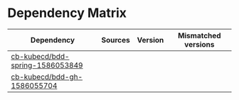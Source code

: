 # Dependency Matrix

Dependency | Sources | Version | Mismatched versions
---------- | ------- | ------- | -------------------
[cb-kubecd/bdd-spring-1586053849](https://github.com/cb-kubecd/bdd-spring-1586053849.git) |  | []() | 
[cb-kubecd/bdd-gh-1586055704](https://github.com/cb-kubecd/bdd-gh-1586055704.git) |  | []() | 
